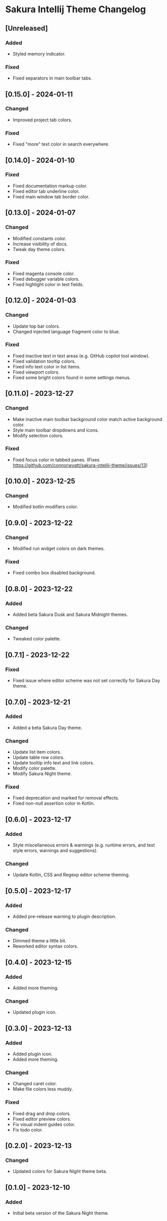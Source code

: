 <!-- Keep a Changelog guide -> https://keepachangelog.com -->

# Sakura Intellij Theme Changelog

## [Unreleased]
### Added
- Styled memory indicator.

### Fixed
- Fixed separators in main toolbar tabs.

## [0.15.0] - 2024-01-11
### Changed
- Improved project tab colors.

### Fixed
- Fixed "more" text color in search everywhere.

## [0.14.0] - 2024-01-10
### Fixed
- Fixed documentation markup color.
- Fixed editor tab underline color.
- Fixed main window tab border color.

## [0.13.0] - 2024-01-07
### Changed
- Modified constants color.
- Increase visibility of docs.
- Tweak day theme colors.

### Fixed
- Fixed magenta console color.
- Fixed debugger variable colors.
- Fixed highlight color in text fields.

## [0.12.0] - 2024-01-03
### Changed
- Update top bar colors.
- Changed injected language fragment color to blue.

### Fixed
- Fixed inactive text in text areas (e.g. GitHub copilot tool window).
- Fixed validation tooltip colors.
- Fixed info text color in list items.
- Fixed viewport colors.
- Fixed some bright colors found in some settings menus.

## [0.11.0] - 2023-12-27
### Changed
- Make inactive main toolbar background color match active background color.
- Style main toolbar dropdowns and icons.
- Modify selection colors.

### Fixed
- Fixed focus color in tabbed panes. (Fixes https://github.com/connorwyatt/sakura-intellij-theme/issues/13)

## [0.10.0] - 2023-12-25
### Changed
- Modified kotlin modifiers color.

## [0.9.0] - 2023-12-22
### Changed
- Modified run widget colors on dark themes.

### Fixed
- Fixed combo box disabled background.

## [0.8.0] - 2023-12-22
### Added
- Added beta Sakura Dusk and Sakura Midnight themes.

### Changed
- Tweaked color palette.

## [0.7.1] - 2023-12-22
### Fixed
- Fixed issue where editor scheme was not set correctly for Sakura Day theme.

## [0.7.0] - 2023-12-21
### Added
- Added a beta Sakura Day theme.

### Changed
- Update list item colors.
- Update table row colors.
- Update tooltip info text and link colors.
- Modify color palette.
- Modify Sakura Night theme.

### Fixed
- Fixed deprecation and marked for removal effects.
- Fixed non-null assertion color in Kotlin.

## [0.6.0] - 2023-12-17
### Added
- Style miscellaneous errors & warnings (e.g. runtime errors, and text style errors, warnings and suggestions).

### Changed
- Update Kotlin, CSS and Regexp editor scheme theming.

## [0.5.0] - 2023-12-17
### Added
- Added pre-release warning to plugin description.

### Changed
- Dimmed theme a little bit.
- Reworked editor syntax colors.

## [0.4.0] - 2023-12-15
### Added
- Added more theming.

### Changed
- Updated plugin icon.

## [0.3.0] - 2023-12-13
### Added
- Added plugin icon.
- Added more theming.

### Changed
- Changed caret color.
- Make file colors less muddy.

### Fixed
- Fixed drag and drop colors.
- Fixed editor preview colors.
- Fix visual indent guides color.
- Fix todo color.

## [0.2.0] - 2023-12-13
### Changed
- Updated colors for Sakura Night theme beta.

## [0.1.0] - 2023-12-10
### Added
- Initial beta version of the Sakura Night theme.
